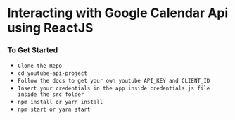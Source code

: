 # Interacting with Google Calendar Api using ReactJS

### To Get Started

- `Clone the Repo`
- `cd youtube-api-project`
- `Follow the docs to get your own youtube API_KEY and CLIENT_ID`
- `Insert your credentials in the app inside credentials.js file inside the src folder`
- `npm install or yarn install`
- `npm start or yarn start`